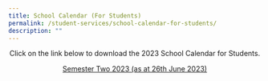 ```yaml
---
title: School Calendar (For Students)
permalink: /student-services/school-calendar-for-students/
description: ""
---
```

<p style="text-align: center;">Click on the link below&nbsp;to download the 2023 School Calendar for Students.</p>
<p style="text-align: center;"><a href="/files/Semester Two Student Calendar 2023 _final.pdf" target="_blank" rel="noopener">Semester Two 2023 (as at 26th June 2023) </a></p>
